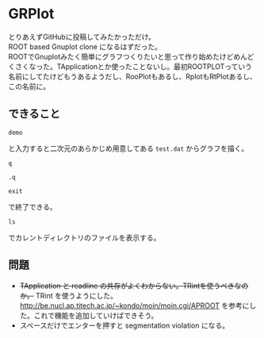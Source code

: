 # GRPlot

とりあえずGitHubに投稿してみたかっただけ。  
ROOT based Gnuplot clone になるはずだった。  
ROOTでGnuplotみたく簡単にグラフつくりたいと思って作り始めたけどめんどくさくなった。TApplicationとか使ったことないし。最初ROOTPLOTっていう名前にしてたけどもうあるようだし、RooPlotもあるし、RplotもRtPlotあるし、この名前に。  

## できること

```
demo
```

と入力すると二次元のあらかじめ用意してある `test.dat` からグラフを描く。

```
q
```  

```
.q
```  

```
exit
```  

で終了できる。

```
ls
```

でカレントディレクトリのファイルを表示する。

## 問題

- ~~TApplication と readline の共存がよくわからない。TRintを使うべきなのか。~~ TRint を使うようにした。 <http://be.nucl.ap.titech.ac.jp/~kondo/moin/moin.cgi/APROOT> を参考にした。これで機能を追加していけばできそう。
- スペースだけでエンターを押すと segmentation violation になる。




